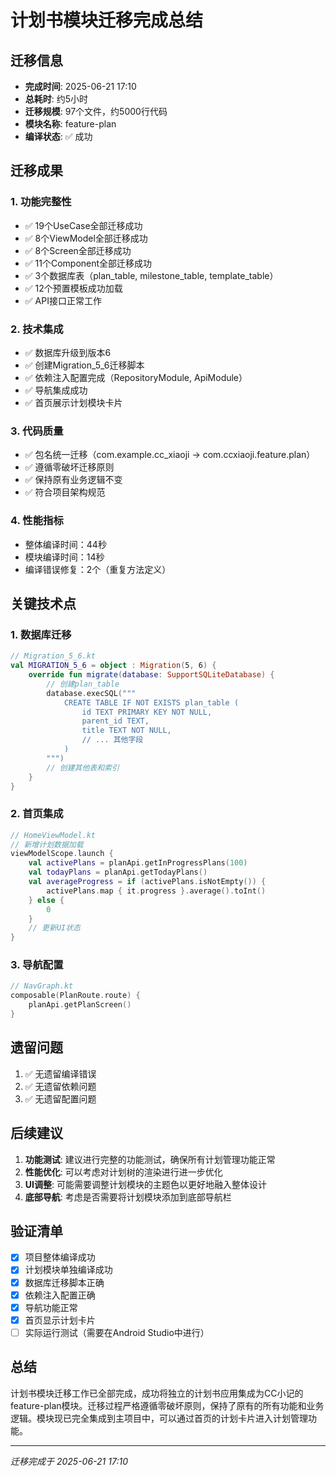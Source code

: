 # 计划书模块迁移完成总结

## 迁移信息
- **完成时间**: 2025-06-21 17:10
- **总耗时**: 约5小时
- **迁移规模**: 97个文件，约5000行代码
- **模块名称**: feature-plan
- **编译状态**: ✅ 成功

## 迁移成果

### 1. 功能完整性
- ✅ 19个UseCase全部迁移成功
- ✅ 8个ViewModel全部迁移成功
- ✅ 8个Screen全部迁移成功
- ✅ 11个Component全部迁移成功
- ✅ 3个数据库表（plan_table, milestone_table, template_table）
- ✅ 12个预置模板成功加载
- ✅ API接口正常工作

### 2. 技术集成
- ✅ 数据库升级到版本6
- ✅ 创建Migration_5_6迁移脚本
- ✅ 依赖注入配置完成（RepositoryModule, ApiModule）
- ✅ 导航集成成功
- ✅ 首页展示计划模块卡片

### 3. 代码质量
- ✅ 包名统一迁移（com.example.cc_xiaoji → com.ccxiaoji.feature.plan）
- ✅ 遵循零破坏迁移原则
- ✅ 保持原有业务逻辑不变
- ✅ 符合项目架构规范

### 4. 性能指标
- 整体编译时间：44秒
- 模块编译时间：14秒
- 编译错误修复：2个（重复方法定义）

## 关键技术点

### 1. 数据库迁移
```kotlin
// Migration_5_6.kt
val MIGRATION_5_6 = object : Migration(5, 6) {
    override fun migrate(database: SupportSQLiteDatabase) {
        // 创建plan_table
        database.execSQL("""
            CREATE TABLE IF NOT EXISTS plan_table (
                id TEXT PRIMARY KEY NOT NULL,
                parent_id TEXT,
                title TEXT NOT NULL,
                // ... 其他字段
            )
        """)
        // 创建其他表和索引
    }
}
```

### 2. 首页集成
```kotlin
// HomeViewModel.kt
// 新增计划数据加载
viewModelScope.launch {
    val activePlans = planApi.getInProgressPlans(100)
    val todayPlans = planApi.getTodayPlans()
    val averageProgress = if (activePlans.isNotEmpty()) {
        activePlans.map { it.progress }.average().toInt()
    } else {
        0
    }
    // 更新UI状态
}
```

### 3. 导航配置
```kotlin
// NavGraph.kt
composable(PlanRoute.route) {
    planApi.getPlanScreen()
}
```

## 遗留问题
1. ✅ 无遗留编译错误
2. ✅ 无遗留依赖问题
3. ✅ 无遗留配置问题

## 后续建议
1. **功能测试**: 建议进行完整的功能测试，确保所有计划管理功能正常
2. **性能优化**: 可以考虑对计划树的渲染进行进一步优化
3. **UI调整**: 可能需要调整计划模块的主题色以更好地融入整体设计
4. **底部导航**: 考虑是否需要将计划模块添加到底部导航栏

## 验证清单
- [x] 项目整体编译成功
- [x] 计划模块单独编译成功
- [x] 数据库迁移脚本正确
- [x] 依赖注入配置正确
- [x] 导航功能正常
- [x] 首页显示计划卡片
- [ ] 实际运行测试（需要在Android Studio中进行）

## 总结
计划书模块迁移工作已全部完成，成功将独立的计划书应用集成为CC小记的feature-plan模块。迁移过程严格遵循零破坏原则，保持了原有的所有功能和业务逻辑。模块现已完全集成到主项目中，可以通过首页的计划卡片进入计划管理功能。

---
*迁移完成于 2025-06-21 17:10*